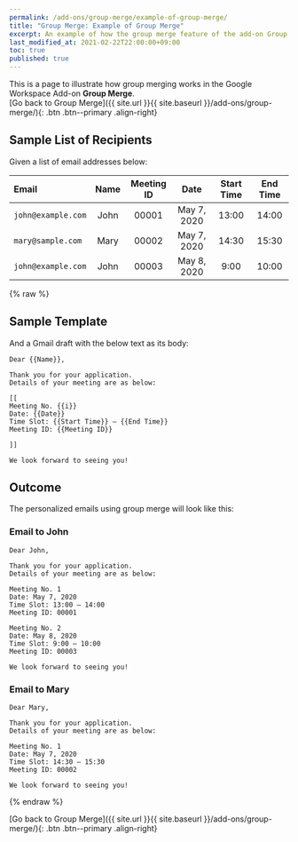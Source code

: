 ```yaml
---
permalink: /add-ons/group-merge/example-of-group-merge/
title: "Group Merge: Example of Group Merge"
excerpt: An example of how the group merge feature of the add-on Group Merge works
last_modified_at: 2021-02-22T22:00:00+09:00
toc: true
published: true
---
```


This is a page to illustrate how group merging works in the Google Workspace Add-on **Group Merge**.  
[Go back to Group Merge]({{ site.url }}{{ site.baseurl }}/add-ons/group-merge/){: .btn .btn--primary .align-right}

## Sample List of Recipients
Given a list of email addresses below:

| Email | Name | Meeting ID | Date | Start Time | End Time |
| :--- | :---: | :---: | :---: | :---: | :---: |
|`john@example.com`|John|00001|May 7, 2020|13:00|14:00|
|`mary@sample.com`|Mary|00002|May 7, 2020|14:30|15:30|
|`john@example.com`|John|00003|May 8, 2020|9:00|10:00|

{% raw %}
## Sample Template
And a Gmail draft with the below text as its body:  
```
Dear {{Name}},

Thank you for your application.
Details of your meeting are as below:

[[
Meeting No. {{i}}
Date: {{Date}}
Time Slot: {{Start Time}} – {{End Time}}
Meeting ID: {{Meeting ID}}

]]

We look forward to seeing you!
```

## Outcome
The personalized emails using group merge will look like this:

### Email to John
```
Dear John,

Thank you for your application.
Details of your meeting are as below:

Meeting No. 1
Date: May 7, 2020
Time Slot: 13:00 – 14:00
Meeting ID: 00001

Meeting No. 2
Date: May 8, 2020
Time Slot: 9:00 – 10:00
Meeting ID: 00003

We look forward to seeing you!
```

### Email to Mary
```
Dear Mary,

Thank you for your application.
Details of your meeting are as below:

Meeting No. 1
Date: May 7, 2020
Time Slot: 14:30 – 15:30
Meeting ID: 00002

We look forward to seeing you!
```
{% endraw %}
  
[Go back to Group Merge]({{ site.url }}{{ site.baseurl }}/add-ons/group-merge/){: .btn .btn--primary .align-right}